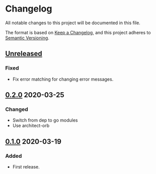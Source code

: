 # Changelog

All notable changes to this project will be documented in this file.

The format is based on [Keep a Changelog](https://keepachangelog.com/en/1.0.0/),
and this project adheres to [Semantic Versioning](https://semver.org/spec/v2.0.0.html).



## [Unreleased]

### Fixed

- Fix error matching for changing error messages.



## [0.2.0] 2020-03-25

### Changed

- Switch from dep to go modules
- Use architect-orb



## [0.1.0] 2020-03-19

### Added

- First release.



[Unreleased]: https://github.com/giantswarm/errors/compare/v0.2.0...HEAD
[0.2.0]: https://github.com/giantswarm/errors/releases/tag/v0.2.0
[0.1.0]: https://github.com/giantswarm/errors/releases/tag/v0.1.0
